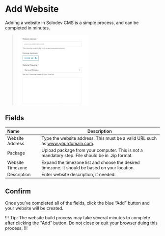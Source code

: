 # Add Website

Adding a website in Solodev CMS is a simple process, and can be completed in minutes.

><img src="../../../images/websites-add7.jpg" alt="websites-add7" style="width: 50%; display: block"></a>

## Fields

**Name** | **Description** 
:--- | ---
Website Address | Type the website address. This must be a valid URL such as www.yourdomain.com.
Package | Upload package from your computer. This is not a mandatory step. File should be in .zip format.
Website Timezone | Expand the timezone list and choose the desired timezone. It should be based on your location.
Description | Enter website description, if needed.

## Confirm

Once you’ve completed all of the fields, click the blue “Add” button and your website will be created.

!!! Tip:
The website build process may take several minutes to complete after clicking the "Add" button. Do not close or quit your browser duing this process.
!!!







